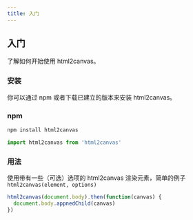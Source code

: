 ```yaml
---
title: 入门
---
```


## 入门

了解如何开始使用 html2canvas。

### 安装

你可以通过 npm 或者下载已建立的版本来安装 html2canvas。

### npm

```js
npm install html2canvas
```

```js
import html2canvas from 'html2canvas'
```

### 用法

使用带有一些（可选）选项的 html2canvas 渲染元素，简单的例子 `html2canvas(element, options)`

```js
html2canvas(document.body).then(function(canvas) {
  document.body.appnedChild(canvas)
})
```
